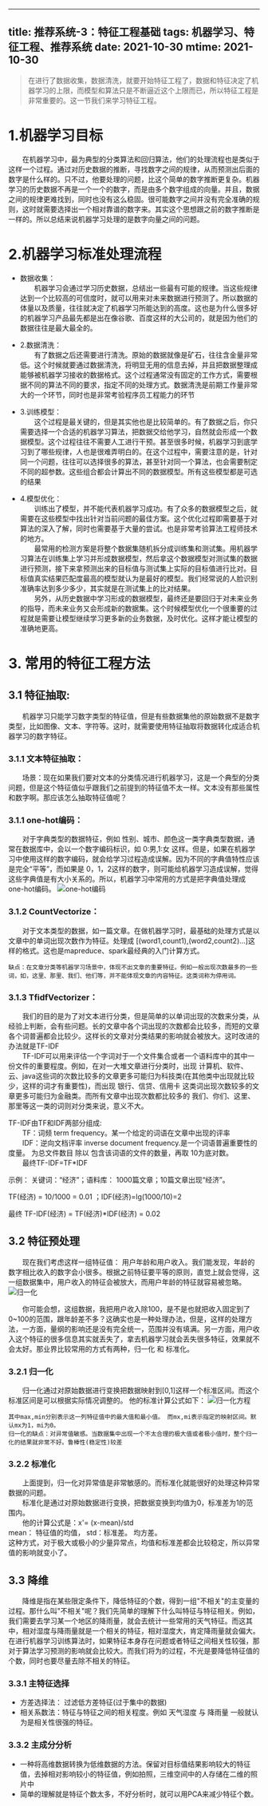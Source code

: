 ---
title: 推荐系统-3：特征工程基础
tags: 机器学习、特征工程、推荐系统
date: 2021-10-30
mtime: 2021-10-30
------

>在进行了数据收集，数据清洗，就要开始特征工程了，数据和特征决定了机器学习的上限，而模型和算法只是不断逼近这个上限而已，所以特征工程是非常重要的。这一节我们来学习特征工程。
<!--more-->

# 1.机器学习目标
&emsp;&emsp;在机器学习中，最为典型的分类算法和回归算法，他们的处理流程也是类似于这样一个过程。通过对历史数据的推断，寻找数字之间的规律，从而预测出后面的数字是什么样的。只不过，他要处理的问题，比这个简单的数字推断更复杂。机器学习的历史数据不再是一个一个的数字，而是由多个数字组成的向量。并且，数据之间的规律更难找到，同时也没有这么稳固。很可能数字之间并没有完全准确的规则，这时就需要选择出一个相对靠谱的数字来。其实这个思想跟之前的数字推断是一样的。所以总结来说机器学习处理的是数字向量之间的问题。

# 2.机器学习标准处理流程

- 数据收集：  
  &emsp;&emsp;机器学习会通过学习历史数据，总结出一些最有可能的规律。当这些规律达到一个比较高的可信度时，就可以用来对未来数据进行预测了。所以数据的体量以及质量，往往就决定了机器学习所能达到的高度。这也是为什么很多好的机器学习产品最先都是出在像谷歌、百度这样的大公司的，就是因为他们的数据往往是最大最全的。
  

- 2.数据清洗：  
  &emsp;&emsp;有了数据之后还需要进行清洗。原始的数据就像是矿石，往往含金量非常低。这个时候就要通过数据清洗，将明显无用的信息去掉，并且把数据整理成能够被机器学习接收的数据格式。这个过程通常没有固定的工作方式，需要根据不同的算法不同的要求，指定不同的处理方式。数据清洗是前期工作量非常大的一个环节，同时也是非常考验程序员工程能力的环节
  

- 3.训练模型：  
  &emsp;&emsp;这个过程是最关键的，但是其实他也是比较简单的。有了数据之后，你只需要选择一个合适的机器学习算法，把数据交给他学习，自然就会形成一个数据模型。这个过程往往不需要人工进行干预。甚至很多时候，机器学习到底学习到了哪些规律，人也是很难弄明白的。在这个过程中，需要注意的是，针对同一个问题，往往可以选择很多的算法，甚至针对同一个算法，也会需要制定不同的超参数。这些组合都会计算出不同的数据模型。所有这些模型都是可选的结果
  

- 4.模型优化：  
  &emsp;&emsp;训练出了模型，并不能代表机器学习成功。有了众多的数据模型之后，就需要在这些模型中找出针对当前问题的最佳方案。这个优化过程即需要基于对算法的深入了解，同时也需要基于大量的尝试。也是非常考验算法工程师技术的地方。  
  &emsp;&emsp;最常用的检测方案是将整个数据集随机拆分成训练集和测试集。用机器学习算法在训练集上学习并形成数据模型，然后拿这个数据模型对测试集的数据进行预测，接下来拿预测出来的目标值与测试集上实际的目标值进行比对。目标值真实结果匹配度最高的模型就认为是最好的模型。我们经常说的人脸识别准确率达到多少多少，其实就是在测试集上的比对结果。  
  &emsp;&emsp;另外，从历史数据中学习形成的数据模型，最终还是要回归于对未来业务的指导，而未来业务又会形成新的数据集。这个时候模型优化一个很重要的过程就是需要让模型继续学习更多新的业务数据，及时优化。这样才能让模型的准确地更高。

# 3. 常用的特征工程方法

## 3.1 特征抽取:  
&emsp;&emsp;机器学习只能学习数字类型的特征值，但是有些数据集他的原始数据不是数字类型，比如图像、文本、字符等。这时，就需要使用特征抽取将数据转化成适合机器学习的数字特征。

### 3.1.1 文本特征抽取：
&emsp;&emsp;场景：现在如果我们要对文本的分类情况进行机器学习，这是一个典型的分类问题，但是这个特征值似乎跟我们之前提到的特征值不太一样。文本没有那些属性和数字啊。那应该怎么抽取特征值呢？

### 3.1.1 one-hot编码：
&emsp;&emsp;对于字典类型的数据特征，例如 性别、城市、颜色这一类字典类型数据，通常在数据库中，会以一个数字编码标识，如 0:男,1:女 这样。但是，如果在机器学习中使用这样的数字编码，就会给学习过程造成误解。因为不同的字典值特性应该是完全“平等”，而如果是 0，1，2这样的数字，则可能给机器学习造成误解，觉得这些字典值是有大小关系的。所以，机器学习中常用的方式是把字典值处理成one-hot编码。
![one-hot编码](https://raw.githubusercontent.com/aj-web/picturebed/master/one-hot%E7%BC%96%E7%A0%81.png)

### 3.1.2 CountVectorize：  
&emsp;&emsp;对于文本类型的数据，如一篇文章。在做机器学习时，最基础的处理方式是以文章中的单词出现次数作为特征。处理成 [(word1,count1),(word2,count2)…]这样的格式。这也是mapreduce、spark最经典的入门计算方式。
```
缺点：在文章分类等机器学习场景中，体现不出文章的重要特征。例如一般出现次数最多的一些词，如，这里、那里、我们、他们等，并不能体现文章的内容特征。这类词称为停用词。
```

### 3.1.3 TfidfVectorizer：
&emsp;&emsp;我们的目的是为了对文本进行分类，但是简单的以单词出现的次数来分类，从经验上判断，会有些问题。长的文章中各个词出现的次数都会比较多，而短的文章各个词普遍都会比较少。这样长的文章对分类结果的影响就会被放大。这时改进的办法就是TF-IDF  
&emsp;&emsp;TF-IDF可以用来评估一个字词对于一个文件集合或者一个语料库中的其中一份文件的重要程度。例如，在对一大堆文章进行分类时，出现 计算机、软件、云、java这些词的次数比较多的文章更多可能归为科技类(在其他类中出现就比较少，这样的词才有重要性)，而出现 银行、信贷、信用卡 这类词出现次数较多的文章更多可能归为金融类。而所有文章中出现次数都比较多的 我们、你们、这里、那里等这一类的词则对分类来说，意义不大。

TF-IDF由TF和IDF两部分组成:  
&emsp;&emsp;TF：词频 term frequency。某一个给定的词语在文章中出现的评率  
&emsp;&emsp;IDF：逆向文档评率 inverse document frequency.是一个词语普遍重要性的度量。 为总文件数目 除以 包含该词语的文件的数量，再取 10为底对数。  
&emsp;&emsp;最终TF-IDF=TF*IDF

示例： 关键词：“经济”；语料库： 1000篇文章；10篇文章出现“经济”。

TF(经济) = 10/1000 = 0.01 ；IDF(经济)=lg(1000/10)=2

最终 TF-IDF(经济) = TF(经济)*IDF(经济) = 0.02

## 3.2 特征预处理

&emsp;&emsp;现在我们考虑这样一组特征值： 用户年龄和用户收入。我们能发现，年龄的数字相比收入的数字会小很多。根据之前特征要平等的原则，直觉上就会觉得，这一组数据集中，用户收入的特征会被放大，而用户年龄的特征就容易被忽略。
![归一化](https://raw.githubusercontent.com/aj-web/picturebed/master/%E7%89%B9%E5%BE%81%E5%80%BC%E5%BD%92%E4%B8%80%E5%8C%96.png)

&emsp;&emsp;你可能会想，这组数据，我把用户收入除100，是不是也就把收入固定到了0~100的范围，跟年龄差不多？这确实也是一种处理办法，但是，这样的处理方法，一方面，量纲的影响还是没有完全统一，范围并没有填满。另一方面，用户收入这个特征的很多信息其实就丢失了，拿去机器学习就会丢失很多特征，效果就不会太好。那业界比较常用的方式有两种，归一化 和 标准化。

### 3.2.1 归一化
&emsp;&emsp;归一化通过对原始数据进行变换把数据映射到[0,1]这样一个标准区间。而这个标准区间是可以根据实际情况调整的。
他的标准计算公式如下：
![归一化方程](https://raw.githubusercontent.com/aj-web/picturebed/master/%E5%BD%92%E4%B8%80%E5%8C%96%E6%96%B9%E7%A8%8B.png)

    其中max,min分别表示这一列特征值中的最大值和最小值。 而mx,mi表示指定的映射区间。默认mx为1，mi为0。
    归一化的缺点：对异常值敏感。当数据集中出现一个不太合理的极大值或者极小值时，整个归一化的结果就非常不好。鲁棒性(稳定性)较差

### 3.2.2 标准化
&emsp;&emsp;上面提到，归一化对异常值是非常敏感的。而标准化就能很好的处理这种异常数据的问题。  
&emsp;&emsp;标准化是通过对原始数据进行变换，把数据变换到均值为0，标准差为1的范围内。  
&emsp;&emsp;他的计算公式是：x'= (x-mean)/std  
mean： 特征值的均值， std：标准差。 均方差。  
这种方式，对于极大或极小的少量异常点，均值和标准差都会比较稳定，所以异常值的影响就变小了。

## 3.3 降维
&emsp;&emsp;降维是指在某些限定条件下，降低特征的个数，得到一组"不相关"的主变量的过程。那什么叫"不相关"呢？我们先简单的理解下什么叫特征与特征相关。例如，我们需要去学习某一个地区的降雨量，就会去统计一些常用的天气特征。而这其中，相对湿度与降雨量就是一个相关的特征，相对湿度大，肯定降雨量就会偏大。在进行机器学习训练算法时，如果特征本身存在问题或者特征之间相关性较强，那对于算法学习预测的影响就会比较大。而我们将为的过程，不光是要降低特征值的个数，同时也要尽量去除不相关的特征。

### 3.3.1 主特征选择
- 方差选择法： 过滤低方差特征(过于集中的数据)  
- 相关系数法：特征与特征之间的相关程度。例如 天气湿度 与 降雨量 一般就认为是相关性很强的特征。

### 3.3.2 主成分分析 
- 一种将高维数据转换为低维数据的方法。保留对目标值结果影响较大的特征值，去掉相对影响较小的特征值，例如拍照，三维空间中的人存储在二维的照片中
- 简单的理解就是特征个数太多，不好分析时，就可以用PCA来减少特征个数。